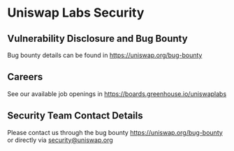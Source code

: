 # Uniswap Labs Security

## Vulnerability Disclosure and Bug Bounty

Bug bounty details can be found in https://uniswap.org/bug-bounty

## Careers

See our available job openings in https://boards.greenhouse.io/uniswaplabs

## Security Team Contact Details

Please contact us through the bug bounty https://uniswap.org/bug-bounty or directly via [security@uniswap.org](mailto:security@uniswap.org)
